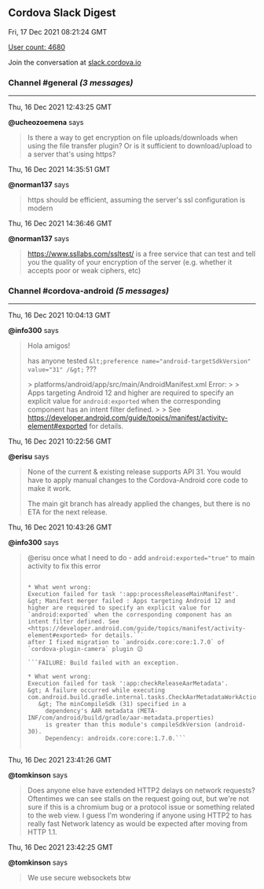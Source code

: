 ## Cordova Slack Digest
Fri, 17 Dec 2021 08:21:24 GMT

[User count: 4680](https://cordova.slack.com/)


Join the conversation at [slack.cordova.io](http://slack.cordova.io/)

### __Channel #general__ _(3 messages)_
---

Thu, 16 Dec 2021 12:43:25 GMT

__@ucheozoemena__ says 
> Is there a way to get encryption on file uploads/downloads when using the file transfer plugin? Or is it sufficient to download/upload to a server that's using https?
> 

Thu, 16 Dec 2021 14:35:51 GMT

__@norman137__ says 
> https should be efficient, assuming the server's ssl configuration is modern
> 

Thu, 16 Dec 2021 14:36:46 GMT

__@norman137__ says 
> <https://www.ssllabs.com/ssltest/> is a free service that can test and tell you the quality of your encryption of the server (e.g. whether it accepts poor or weak ciphers, etc)
> 

### __Channel #cordova-android__ _(5 messages)_
---

Thu, 16 Dec 2021 10:04:13 GMT

__@info300__ says 
> Hola amigos!
> 
> has anyone tested `&lt;preference name="android-targetSdkVersion" value="31" /&gt;` ???
> 
> &gt;  platforms/android/app/src/main/AndroidManifest.xml Error:
> &gt; 
> &gt;         Apps targeting Android 12 and higher are required to specify an explicit value for `android:exported` when the corresponding component has an intent filter defined. 
> &gt; 
> &gt; See <https://developer.android.com/guide/topics/manifest/activity-element#exported> for details.
> 

Thu, 16 Dec 2021 10:22:56 GMT

__@erisu__ says 
> None of the current &amp; existing release supports API 31. You would have to apply manual changes to the Cordova-Android core code to make it work.
> 
> The main git branch has already applied the changes, but there is no ETA for the next release.
> 

Thu, 16 Dec 2021 10:43:26 GMT

__@info300__ says 
> @erisu once what I need to do - add `android:exported="true"` to main activity to fix this error
> 
> ```FAILURE: Build failed with an exception.
> 
> * What went wrong:
> Execution failed for task ':app:processReleaseMainManifest'.
> &gt; Manifest merger failed : Apps targeting Android 12 and higher are required to specify an explicit value for `android:exported` when the corresponding component has an intent filter defined. See <https://developer.android.com/guide/topics/manifest/activity-element#exported> for details.```
> after I fixed migration to `androidx.core:core:1.7.0` of `cordova-plugin-camera` plugin 😉
> 
> ```FAILURE: Build failed with an exception.
> 
> * What went wrong:
> Execution failed for task ':app:checkReleaseAarMetadata'.
> &gt; A failure occurred while executing com.android.build.gradle.internal.tasks.CheckAarMetadataWorkAction
>    &gt; The minCompileSdk (31) specified in a
>      dependency's AAR metadata (META-INF/com/android/build/gradle/aar-metadata.properties)
>      is greater than this module's compileSdkVersion (android-30).
>      Dependency: androidx.core:core:1.7.0.```
> 
> 

Thu, 16 Dec 2021 23:41:26 GMT

__@tomkinson__ says 
> Does anyone else have extended HTTP2 delays on network requests? Oftentimes we can see stalls on the request going out, but we're not sure if this is a chromium bug or a protocol issue or something related to the web view. I guess I'm wondering if anyone using HTTP2 to has really fast Network latency as would be expected after moving from HTTP 1.1.
> 

Thu, 16 Dec 2021 23:42:25 GMT

__@tomkinson__ says 
> We use secure websockets btw
> 
